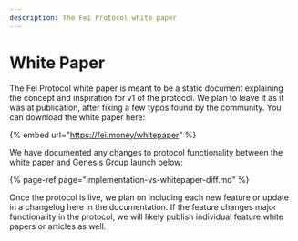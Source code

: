 ```yaml
---
description: The Fei Protocol white paper
---
```


# White Paper

The Fei Protocol white paper is meant to be a static document explaining the concept and inspiration for v1 of the protocol. We plan to leave it as it was at publication, after fixing a few typos found by the community. You can download the white paper here:

{% embed url="https://fei.money/whitepaper" %}

We have documented any changes to protocol functionality between the white paper and Genesis Group launch below:

{% page-ref page="implementation-vs-whitepaper-diff.md" %}

Once the protocol is live, we plan on including each new feature or update in a changelog here in the documentation. If the feature changes major functionality in the protocol, we will likely publish individual feature white papers or articles as well.

